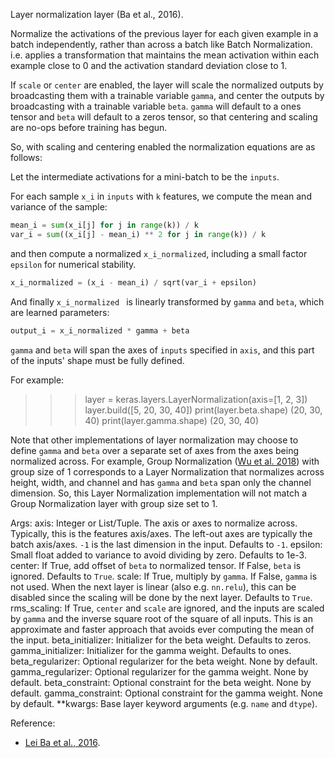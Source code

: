 Layer normalization layer (Ba et al., 2016).

Normalize the activations of the previous layer for each given example in a
batch independently, rather than across a batch like Batch Normalization.
i.e. applies a transformation that maintains the mean activation within each
example close to 0 and the activation standard deviation close to 1.

If `scale` or `center` are enabled, the layer will scale the normalized
outputs by broadcasting them with a trainable variable `gamma`, and center
the outputs by broadcasting with a trainable variable `beta`. `gamma` will
default to a ones tensor and `beta` will default to a zeros tensor, so that
centering and scaling are no-ops before training has begun.

So, with scaling and centering enabled the normalization equations
are as follows:

Let the intermediate activations for a mini-batch to be the `inputs`.

For each sample `x_i` in `inputs` with `k` features, we compute the mean and
variance of the sample:

```python
mean_i = sum(x_i[j] for j in range(k)) / k
var_i = sum((x_i[j] - mean_i) ** 2 for j in range(k)) / k
```

and then compute a normalized `x_i_normalized`, including a small factor
`epsilon` for numerical stability.

```python
x_i_normalized = (x_i - mean_i) / sqrt(var_i + epsilon)
```

And finally `x_i_normalized ` is linearly transformed by `gamma` and `beta`,
which are learned parameters:

```python
output_i = x_i_normalized * gamma + beta
```

`gamma` and `beta` will span the axes of `inputs` specified in `axis`, and
this part of the inputs' shape must be fully defined.

For example:

>>> layer = keras.layers.LayerNormalization(axis=[1, 2, 3])
>>> layer.build([5, 20, 30, 40])
>>> print(layer.beta.shape)
(20, 30, 40)
>>> print(layer.gamma.shape)
(20, 30, 40)

Note that other implementations of layer normalization may choose to define
`gamma` and `beta` over a separate set of axes from the axes being
normalized across. For example, Group Normalization
([Wu et al. 2018](https://arxiv.org/abs/1803.08494)) with group size of 1
corresponds to a Layer Normalization that normalizes across height, width,
and channel and has `gamma` and `beta` span only the channel dimension.
So, this Layer Normalization implementation will not match a Group
Normalization layer with group size set to 1.

Args:
    axis: Integer or List/Tuple. The axis or axes to normalize across.
        Typically, this is the features axis/axes. The left-out axes are
        typically the batch axis/axes. `-1` is the last dimension in the
        input. Defaults to `-1`.
    epsilon: Small float added to variance to avoid dividing by zero.
        Defaults to 1e-3.
    center: If True, add offset of `beta` to normalized tensor. If False,
        `beta` is ignored. Defaults to `True`.
    scale: If True, multiply by `gamma`. If False, `gamma` is not used.
        When the next layer is linear (also e.g. `nn.relu`), this can be
        disabled since the scaling will be done by the next layer.
        Defaults to `True`.
    rms_scaling: If True, `center` and `scale` are ignored, and the
        inputs are scaled by `gamma` and the inverse square root
        of the square of all inputs. This is an approximate and faster
        approach that avoids ever computing the mean of the input.
    beta_initializer: Initializer for the beta weight. Defaults to zeros.
    gamma_initializer: Initializer for the gamma weight. Defaults to ones.
    beta_regularizer: Optional regularizer for the beta weight.
        None by default.
    gamma_regularizer: Optional regularizer for the gamma weight.
        None by default.
    beta_constraint: Optional constraint for the beta weight.
        None by default.
    gamma_constraint: Optional constraint for the gamma weight.
        None by default.
    **kwargs: Base layer keyword arguments (e.g. `name` and `dtype`).


Reference:

- [Lei Ba et al., 2016](https://arxiv.org/abs/1607.06450).
